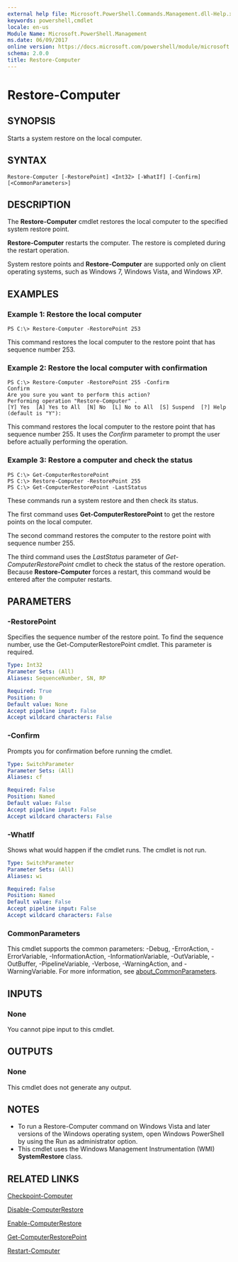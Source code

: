```yaml
---
external help file: Microsoft.PowerShell.Commands.Management.dll-Help.xml
keywords: powershell,cmdlet
locale: en-us
Module Name: Microsoft.PowerShell.Management
ms.date: 06/09/2017
online version: https://docs.microsoft.com/powershell/module/microsoft.powershell.management/restore-computer?view=powershell-5.1&WT.mc_id=ps-gethelp
schema: 2.0.0
title: Restore-Computer
---
```


# Restore-Computer

## SYNOPSIS
Starts a system restore on the local computer.

## SYNTAX

```
Restore-Computer [-RestorePoint] <Int32> [-WhatIf] [-Confirm] [<CommonParameters>]
```

## DESCRIPTION
The **Restore-Computer** cmdlet restores the local computer to the specified system restore point.

**Restore-Computer** restarts the computer.
The restore is completed during the restart operation.

System restore points and **Restore-Computer** are supported only on client operating systems, such as Windows 7, Windows Vista, and Windows XP.

## EXAMPLES

### Example 1: Restore the local computer
```
PS C:\> Restore-Computer -RestorePoint 253
```

This command restores the local computer to the restore point that has sequence number 253.

### Example 2: Restore the local computer with confirmation
```
PS C:\> Restore-Computer -RestorePoint 255 -Confirm
Confirm
Are you sure you want to perform this action?
Performing operation "Restore-Computer" .
[Y] Yes  [A] Yes to All  [N] No  [L] No to All  [S] Suspend  [?] Help (default is "Y"):
```

This command restores the local computer to the restore point that has sequence number 255.
It uses the *Confirm* parameter to prompt the user before actually performing the operation.

### Example 3: Restore a computer and check the status
```
PS C:\> Get-ComputerRestorePoint
PS C:\> Restore-Computer -RestorePoint 255
PS C:\> Get-ComputerRestorePoint -LastStatus
```

These commands run a system restore and then check its status.

The first command uses **Get-ComputerRestorePoint** to get the restore points on the local computer.

The second command restores the computer to the restore point with sequence number 255.

The third command uses the *LastStatus* parameter of *Get-ComputerRestorePoint* cmdlet to check the status of the restore operation.
Because **Restore-Computer** forces a restart, this command would be entered after the computer restarts.

## PARAMETERS

### -RestorePoint
Specifies the sequence number of the restore point.
To find the sequence number, use the Get-ComputerRestorePoint cmdlet.
This parameter is required.

```yaml
Type: Int32
Parameter Sets: (All)
Aliases: SequenceNumber, SN, RP

Required: True
Position: 0
Default value: None
Accept pipeline input: False
Accept wildcard characters: False
```

### -Confirm
Prompts you for confirmation before running the cmdlet.

```yaml
Type: SwitchParameter
Parameter Sets: (All)
Aliases: cf

Required: False
Position: Named
Default value: False
Accept pipeline input: False
Accept wildcard characters: False
```

### -WhatIf
Shows what would happen if the cmdlet runs.
The cmdlet is not run.

```yaml
Type: SwitchParameter
Parameter Sets: (All)
Aliases: wi

Required: False
Position: Named
Default value: False
Accept pipeline input: False
Accept wildcard characters: False
```

### CommonParameters
This cmdlet supports the common parameters: -Debug, -ErrorAction, -ErrorVariable, -InformationAction, -InformationVariable, -OutVariable, -OutBuffer, -PipelineVariable, -Verbose, -WarningAction, and -WarningVariable. For more information, see [about_CommonParameters](https://go.microsoft.com/fwlink/?LinkID=113216).

## INPUTS

### None
You cannot pipe input to this cmdlet.

## OUTPUTS

### None
This cmdlet does not generate any output.

## NOTES
* To run a Restore-Computer command on Windows Vista and later versions of the Windows operating system, open Windows PowerShell by using the Run as administrator option.
* This cmdlet uses the Windows Management Instrumentation (WMI) **SystemRestore** class.

## RELATED LINKS

[Checkpoint-Computer](Checkpoint-Computer.md)

[Disable-ComputerRestore](Disable-ComputerRestore.md)

[Enable-ComputerRestore](Enable-ComputerRestore.md)

[Get-ComputerRestorePoint](Get-ComputerRestorePoint.md)

[Restart-Computer](Restart-Computer.md)

